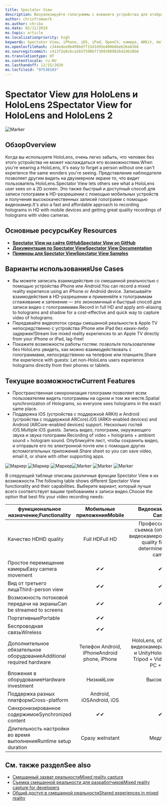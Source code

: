 ```yaml
---
title: Spectator View
description: Визуализируйте голограммы с внешнего устройства для отображения или записи взаимодействий смешанной реальности на внешнем дисплее.
author: chrisfromwork
ms.author: chriba
ms.date: 02/11/2019
ms.topic: article
ms.localizationpriority: high
keywords: Spectator View, iPhone, iOS, iPad, OpenCV, камера, ARKit, HoloLens, смешанная реальность, MixedRealityToolkit, демонстрация, запись
ms.openlocfilehash: c344edea9b499bdff15d1d93e400b8be626a63b6
ms.sourcegitcommit: c41372e0c6ca265f599bff309390982642d628b8
ms.translationtype: HT
ms.contentlocale: ru-RU
ms.lasthandoff: 12/15/2020
ms.locfileid: "97530103"
---
```

# <a name="spectator-view-for-hololens-and-hololens-2"></a><span data-ttu-id="53ab3-104">Spectator View для HoloLens и HoloLens 2</span><span class="sxs-lookup"><span data-stu-id="53ab3-104">Spectator View for HoloLens and HoloLens 2</span></span>

![Marker](images/SpecViewPhoneHero.jpg)

## <a name="overview"></a><span data-ttu-id="53ab3-106">Обзор</span><span class="sxs-lookup"><span data-stu-id="53ab3-106">Overview</span></span>

<span data-ttu-id="53ab3-107">Когда вы используете HoloLens, очень легко забыть, что человек без этого устройства не может наслаждаться его возможностями.</span><span class="sxs-lookup"><span data-stu-id="53ab3-107">When you're wearing a HoloLens, it's easy to forget a person without one can't experience the same wonders you're seeing.</span></span> <span data-ttu-id="53ab3-108">Представление наблюдателя позволяет другим видеть на двухмерном экране то, что видит пользователь HoloLens.</span><span class="sxs-lookup"><span data-stu-id="53ab3-108">Spectator View lets others see what a HoloLens user sees on a 2D screen.</span></span> <span data-ttu-id="53ab3-109">Это также быстрый и доступный способ для записи голограмм в HD-разрешении с помощью мобильных устройств и получения высококачественных записей голограмм с помощью видеокамер.</span><span class="sxs-lookup"><span data-stu-id="53ab3-109">It's also a fast and affordable approach to recording holograms in HD with mobile devices and getting great quality recordings of holograms with video cameras.</span></span>

## <a name="key-resources"></a><span data-ttu-id="53ab3-110">Основные ресурсы</span><span class="sxs-lookup"><span data-stu-id="53ab3-110">Key Resources</span></span>

* [<span data-ttu-id="53ab3-111">**Spectator View на сайте GitHub**</span><span class="sxs-lookup"><span data-stu-id="53ab3-111">**Spectator View on GitHub**</span></span>](https://github.com/microsoft/MixedReality-SpectatorView)
* [<span data-ttu-id="53ab3-112">**Документация по Spectator View**</span><span class="sxs-lookup"><span data-stu-id="53ab3-112">**Spectator View Documentation**</span></span>](https://microsoft.github.io/MixedReality-SpectatorView/README.html)
* [<span data-ttu-id="53ab3-113">**Примеры для Spectator View**</span><span class="sxs-lookup"><span data-stu-id="53ab3-113">**Spectator View Samples**</span></span>](https://github.com/microsoft/MixedReality-SpectatorView/tree/master/samples)

## <a name="use-cases"></a><span data-ttu-id="53ab3-114">Варианты использования</span><span class="sxs-lookup"><span data-stu-id="53ab3-114">Use Cases</span></span>

* <span data-ttu-id="53ab3-115">Вы можете записать взаимодействие со смешанной реальностью с помощью устройства iPhone или Android.</span><span class="sxs-lookup"><span data-stu-id="53ab3-115">You can record a mixed reality experience using an iPhone or Android device.</span></span> <span data-ttu-id="53ab3-116">Записывайте взаимодействия в HD-разрешении и применяйте к голограммам сглаживание и затенение — это экономичный и быстрый способ для записи видео с голограммами.</span><span class="sxs-lookup"><span data-stu-id="53ab3-116">Record in full HD and apply anti-aliasing to holograms and shadow for a cost-effective and quick way to capture video of holograms.</span></span>
* <span data-ttu-id="53ab3-117">Передавайте видеопоток среды смешанной реальности в Apple TV непосредственно с устройства iPhone или iPad без каких-либо задержек!</span><span class="sxs-lookup"><span data-stu-id="53ab3-117">Stream live mixed reality experiences to an Apple TV directly from your iPhone or iPad, lag-free!</span></span>
* <span data-ttu-id="53ab3-118">Покажите возможности работы гостям: позвольте пользователям без HoloLens увидеть, как можно взаимодействовать с голограммами, непосредственно на телефоне или планшете.</span><span class="sxs-lookup"><span data-stu-id="53ab3-118">Share the experience with guests: Let non-HoloLens users experience holograms directly from their phones or tablets.</span></span>

## <a name="current-features"></a><span data-ttu-id="53ab3-119">Текущие возможности</span><span class="sxs-lookup"><span data-stu-id="53ab3-119">Current Features</span></span>

* <span data-ttu-id="53ab3-120">Пространственная синхронизация голограмм позволяет всем пользователям видеть голограммы на одном и том же месте.</span><span class="sxs-lookup"><span data-stu-id="53ab3-120">Spatial synchronization of Holograms, so everyone sees holograms in the exact same place.</span></span>
* <span data-ttu-id="53ab3-121">Поддержка iOS (устройства с поддержкой ARKit) и Android (устройства с поддержкой ARCore).</span><span class="sxs-lookup"><span data-stu-id="53ab3-121">iOS (ARKit-enabled devices) and Android (ARCore-enabled devices) support.</span></span>
<span data-ttu-id="53ab3-122">Несколько гостей iOS.</span><span class="sxs-lookup"><span data-stu-id="53ab3-122">Multiple iOS guests.</span></span>
<span data-ttu-id="53ab3-123">Запись видео, голограмм, окружающего звука и звука голограмм.</span><span class="sxs-lookup"><span data-stu-id="53ab3-123">Recording of video + holograms + ambient sound + hologram sound.</span></span>
<span data-ttu-id="53ab3-124">Опубликуйте лист, чтобы сохранить видео, и отправьте его по электронной почте или с помощью других вспомогательных приложений.</span><span class="sxs-lookup"><span data-stu-id="53ab3-124">Share sheet so you can save video, email it, or share with other supporting apps.</span></span>

<span data-ttu-id="53ab3-125">![Маркер](images/SpecViewPhoneDemo.jpg)
![Маркер](images/hololensspectatorview-500px.jpg) ![Маркер](images/spectatorview-300px.png)</span><span class="sxs-lookup"><span data-stu-id="53ab3-125">![Marker](images/SpecViewPhoneDemo.jpg)
![Marker](images/hololensspectatorview-500px.jpg) ![Marker](images/spectatorview-300px.png)</span></span>

<span data-ttu-id="53ab3-126">В следующей таблице описаны различные функции Spectator View и их возможности.</span><span class="sxs-lookup"><span data-stu-id="53ab3-126">The following table shows different Spectator View functionality and their capabilities.</span></span> <span data-ttu-id="53ab3-127">Выберите вариант, который лучше всего соответствует вашим требованиям к записи видео.</span><span class="sxs-lookup"><span data-stu-id="53ab3-127">Choose the option that best fits your video recording needs:</span></span>

|      <span data-ttu-id="53ab3-128">функциональное назначение;</span><span class="sxs-lookup"><span data-stu-id="53ab3-128">Functionality</span></span>                                | <span data-ttu-id="53ab3-129">Мобильные приложения</span><span class="sxs-lookup"><span data-stu-id="53ab3-129">Mobile</span></span>                  |                    <span data-ttu-id="53ab3-130">Видеокамера</span><span class="sxs-lookup"><span data-stu-id="53ab3-130">Video Camera</span></span>              |
|--------------------------------------|:-----------------------:|:-------------------------------------------:|
| <span data-ttu-id="53ab3-131">Качество HD</span><span class="sxs-lookup"><span data-stu-id="53ab3-131">HD quality</span></span>                           |         <span data-ttu-id="53ab3-132">Full HD</span><span class="sxs-lookup"><span data-stu-id="53ab3-132">Full HD</span></span>         |        <span data-ttu-id="53ab3-133">Профессиональная съемка (определяется видеокамерой)</span><span class="sxs-lookup"><span data-stu-id="53ab3-133">Professional quality filming (as determined by video camera)</span></span>      |
| <span data-ttu-id="53ab3-134">Простое перемещение камеры</span><span class="sxs-lookup"><span data-stu-id="53ab3-134">Easy camera movement</span></span>                 |            <span data-ttu-id="53ab3-135">✔</span><span class="sxs-lookup"><span data-stu-id="53ab3-135">✔</span></span>            |                      <span data-ttu-id="53ab3-136">✔</span><span class="sxs-lookup"><span data-stu-id="53ab3-136">✔</span></span>                      |
| <span data-ttu-id="53ab3-137">Вид от третьего лица</span><span class="sxs-lookup"><span data-stu-id="53ab3-137">Third-person view</span></span>                    |            <span data-ttu-id="53ab3-138">✔</span><span class="sxs-lookup"><span data-stu-id="53ab3-138">✔</span></span>            |                      <span data-ttu-id="53ab3-139">✔</span><span class="sxs-lookup"><span data-stu-id="53ab3-139">✔</span></span>                      |
| <span data-ttu-id="53ab3-140">Возможность потоковой передачи на экраны</span><span class="sxs-lookup"><span data-stu-id="53ab3-140">Can be streamed to screens</span></span>           |            <span data-ttu-id="53ab3-141">✔</span><span class="sxs-lookup"><span data-stu-id="53ab3-141">✔</span></span>            |                      <span data-ttu-id="53ab3-142">✔</span><span class="sxs-lookup"><span data-stu-id="53ab3-142">✔</span></span>                      |
| <span data-ttu-id="53ab3-143">Портативные</span><span class="sxs-lookup"><span data-stu-id="53ab3-143">Portable</span></span>                             |            <span data-ttu-id="53ab3-144">✔</span><span class="sxs-lookup"><span data-stu-id="53ab3-144">✔</span></span>            |                                             |
| <span data-ttu-id="53ab3-145">Беспроводная связь</span><span class="sxs-lookup"><span data-stu-id="53ab3-145">Wireless</span></span>                             |            <span data-ttu-id="53ab3-146">✔</span><span class="sxs-lookup"><span data-stu-id="53ab3-146">✔</span></span>            |                                             |
| <span data-ttu-id="53ab3-147">Дополнительное обязательное оборудование</span><span class="sxs-lookup"><span data-stu-id="53ab3-147">Additional required hardware</span></span>         |     <span data-ttu-id="53ab3-148">Телефон Android, iPhone</span><span class="sxs-lookup"><span data-stu-id="53ab3-148">Android phone, iPhone</span></span>    | <span data-ttu-id="53ab3-149">HoloLens, обвес, штатив, видеокамера, компьютер и Unity</span><span class="sxs-lookup"><span data-stu-id="53ab3-149">HoloLens + Rig + Tripod + Video Camera + PC + Unity</span></span> |
| <span data-ttu-id="53ab3-150">Вложения в оборудование</span><span class="sxs-lookup"><span data-stu-id="53ab3-150">Hardware investment</span></span>                  |           <span data-ttu-id="53ab3-151">Низкий</span><span class="sxs-lookup"><span data-stu-id="53ab3-151">Low</span></span>            |                     <span data-ttu-id="53ab3-152">Высокий</span><span class="sxs-lookup"><span data-stu-id="53ab3-152">High</span></span>                    |
| <span data-ttu-id="53ab3-153">Поддержка разных платформ</span><span class="sxs-lookup"><span data-stu-id="53ab3-153">Cross-platform</span></span>                       |           <span data-ttu-id="53ab3-154">Android, iOS</span><span class="sxs-lookup"><span data-stu-id="53ab3-154">Android, iOS</span></span>   |                                             |
| <span data-ttu-id="53ab3-155">Синхронизированное содержимое</span><span class="sxs-lookup"><span data-stu-id="53ab3-155">Synchronized content</span></span>                 |            <span data-ttu-id="53ab3-156">✔</span><span class="sxs-lookup"><span data-stu-id="53ab3-156">✔</span></span>            |                      <span data-ttu-id="53ab3-157">✔</span><span class="sxs-lookup"><span data-stu-id="53ab3-157">✔</span></span>                      |
| <span data-ttu-id="53ab3-158">Длительность настройки во время выполнения</span><span class="sxs-lookup"><span data-stu-id="53ab3-158">Runtime setup duration</span></span>               |         <span data-ttu-id="53ab3-159">Сразу же</span><span class="sxs-lookup"><span data-stu-id="53ab3-159">Instant</span></span>          |                     <span data-ttu-id="53ab3-160">Медл.</span><span class="sxs-lookup"><span data-stu-id="53ab3-160">Slow</span></span>                    |
## <a name="see-also"></a><span data-ttu-id="53ab3-161">См. также раздел</span><span class="sxs-lookup"><span data-stu-id="53ab3-161">See also</span></span>

* [<span data-ttu-id="53ab3-162">Смешанный захват реальности</span><span class="sxs-lookup"><span data-stu-id="53ab3-162">Mixed reality capture</span></span>](../../mixed-reality-capture.md) 
* [<span data-ttu-id="53ab3-163">Съемка смешанной реальности для разработчиков</span><span class="sxs-lookup"><span data-stu-id="53ab3-163">Mixed reality capture for developers</span></span>](mixed-reality-capture-for-developers.md)
* [<span data-ttu-id="53ab3-164">Общий доступ в смешанной реальности</span><span class="sxs-lookup"><span data-stu-id="53ab3-164">Shared experiences in mixed reality</span></span>](shared-experiences-in-mixed-reality.md)
